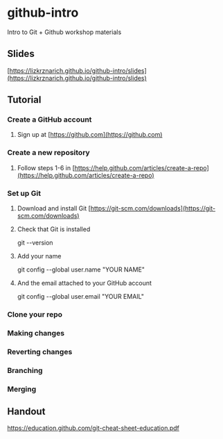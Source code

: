 # github-intro
Intro to Git + Github workshop materials

## Slides

[https://lizkrznarich.github.io/github-intro/slides](https://lizkrznarich.github.io/github-intro/slides)

## Tutorial
### Create a GitHub account
1. Sign up at [https://github.com](https://github.com)
### Create a new repository
1. Follow steps 1-6 in [https://help.github.com/articles/create-a-repo](https://help.github.com/articles/create-a-repo)
### Set up Git
1. Download and install Git [https://git-scm.com/downloads](https://git-scm.com/downloads)

2. Check that Git is installed

    git --version

3. Add your name

    git config --global user.name "YOUR NAME"

4. And the email attached to your GitHub account

    git config --global user.email "YOUR EMAIL"

### Clone your repo
### Making changes
### Reverting changes
### Branching
### Merging

## Handout
https://education.github.com/git-cheat-sheet-education.pdf



